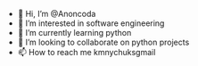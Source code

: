 - 👋 Hi, I’m @Anoncoda
- 👀 I’m interested in software engineering
- 🌱 I’m currently learning python
- 💞️ I’m looking to collaborate on python projects
- 📫 How to reach me kmnychuksgmail

<!---
Anuki1/Anuki1 is a ✨ special ✨ repository because its `README.md` (this file) appears on your GitHub profile.
You can click the Preview link to take a look at your changes.
--->

